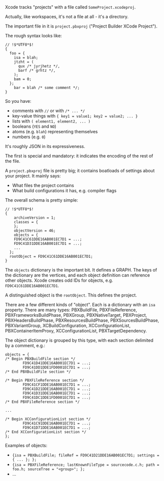 Xcode tracks "projects" with a file called `SomeProject.xcodeproj`.

Actually, like workspaces, it's not a file at all - it's a directory.

The important file in it is `project.pbxproj` ("Project Builder XCode Project").

The rough syntax looks like:

```
// !$*UTF8*$!
{
  foo = {
    isa = blah;
    jtzht = (
      qux /* jyrjhetz */,
      barf /* grhtz */,
    );
    bam = 0;
  };
	bar = blah /* some comment */;
}
```

So you have:

* comments with `//` or with `/* ... */`
* key-value things with `{ key1 = value1; key2 = value2; ... }`
* lists with `( element1, element2, ... )`
* booleans (`YES` and `NO`)
* atoms (e.g. `blah`) representing themselves
* numbers (e.g. `0`)

It's roughly JSON in its expressiveness.

The first is special and mandatory: it indicates the encoding of the rest of the file.

A `project.pbxproj` file is pretty big; it contains boatloads of settings about your project. It mainly says:

* What files the project contains
* What build configurations it has, e.g. compiler flags

The overall schema is pretty simple:

```
// !$*UTF8*$!
{
	archiveVersion = 1;
	classes = {
	};
	objectVersion = 46;
	objects = {
    FD9C41C61DDE16AB001EC7D1 = ...;
    FD9C41D31DDE16AB001EC7D1 = ...;
    ...
  };
  rootObject = FD9C41C61DDE16AB001EC7D1;
}
```

The `objects` dictionary is the important bit. It defines a GRAPH. The keys of the dictionary are the vertices, and each object definition can reference other objects. Xcode creates odd IDs for objects, e.g. `FD9C41C61DDE16AB001EC7D1`.

A distinguished object is the `rootObject`. This defines the project.

There are a few different kinds of "object". Each is a dictionary with an `isa` property. There are many types: PBXBuildFile, PBXFileReference, PBXFrameworksBuildPhase, PBXGroup, PBXNativeTarget, PBXProject, PBXHeadersBuildPhase, PBXResourcesBuildPhase, PBXSourcesBuildPhase, PBXVariantGroup, XCBuildConfiguration, XCConfigurationList, PBXContainerItemProxy, XCConfigurationList, PBXTargetDependency.

The object dictionary is grouped by this type, with each section delimited by a comment, e.g.:

```
objects = {
/* Begin PBXBuildFile section */
		FD9C41D41DDE16AB001EC7D1 = ...;
		FD9C41DD1DDE1FD0001EC7D1 = ...;
/* End PBXBuildFile section */

/* Begin PBXFileReference section */
		FD9C41CF1DDE16AB001EC7D1 = ...;
		FD9C41D21DDE16AB001EC7D1 = ...;
		FD9C41D31DDE16AB001EC7D1 = ...;
		FD9C41DC1DDE1FD0001EC7D1 = ...;
/* End PBXFileReference section */

...

/* Begin XCConfigurationList section */
		FD9C41C91DDE16AB001EC7D1 = ...;
		FD9C41D71DDE16AB001EC7D1 = ...;
/* End XCConfigurationList section */
};
```

Examples of objects:

* `{isa = PBXBuildFile; fileRef = FD9C41D21DDE16AB001EC7D1; settings = { ... }; };`
* `{isa = PBXFileReference; lastKnownFileType = sourcecode.c.h; path = foo.h; sourceTree = "<group>"; };`
* ...
